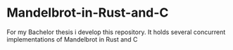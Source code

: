 # Mandelbrot-in-Rust-and-C
For my Bachelor thesis i develop this repository. It holds several concurrent implementations of Mandelbrot in Rust and C

